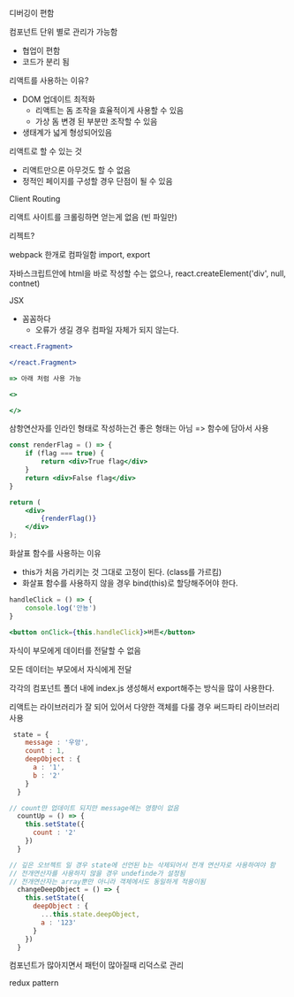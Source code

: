 디버깅이 편함

컴포넌트 단위 별로 관리가 가능함

- 협업이 편함
- 코드가 분리 됨



리액트를 사용하는 이유?

- DOM 업데이트 최적화
  - 리액트는 돔 조작을 효율적이게 사용할 수 있음
  - 가상 돔 변경 된 부분만 조작할 수 있음
- 생태계가 넓게 형성되어있음



리액트로 할 수 있는 것

- 리액트만으론 아무것도 할 수 없음
- 정적인 페이지를 구성할 경우 단점이 될 수 있음

Client Routing 

리액트 사이트를 크롤링하면 얻는게 없음 (빈 파일만)



리젝트?

webpack 한개로 컴파일함 import, export



자바스크립트안에 html을 바로 작성할 수는 없으나, react.createElement('div', null, contnet)



JSX

- 꼼꼼하다
  - 오류가 생길 경우 컴파일 자체가 되지 않는다.

```jsx
<react.Fragment>

</react.Fragment>

=> 아래 처럼 사용 가능

<>

</>
```



삼항연산자를 인라인 형태로 작성하는건 좋은 형태는 아님 => 함수에 담아서 사용

```jsx
const renderFlag = () => {
	if (flag === true) {
		return <div>True flag</div>
	}
	return <div>False flag</div>
}

return (
	<div>
		{renderFlag()}
	</div>
);
```



화살표 함수를 사용하는 이유

- this가 처음 가리키는 것 그대로 고정이 된다. (class를 가르킴)
- 화살표 함수를 사용하지 않을 경우 bind(this)로 할당해주어야 한다.

```jsx
handleClick = () => {
    console.log('안뇽')
}

<button onClick={this.handleClick}>버튼</button>
```



자식이 부모에게 데이터를 전달할 수 없음

모든 데이터는 부모에서 자식에게 전달



각각의 컴포넌트 폴더 내에 index.js 생성해서 export해주는 방식을 많이 사용한다.



리액트는 라이브러리가 잘 되어 있어서 다양한 객체를 다룰 경우 써드파티 라이브러리 사용



```jsx
 state = {
    message : '우앙',
    count : 1,
    deepObject : {
      a : '1',
      b : '2'
    }
  }

// count만 업데이트 되지만 message에는 영향이 없음
  countUp = () => {
    this.setState({
      count : '2'
    })
  }

// 깊은 오브젝트 일 경우 state에 선언된 b는 삭제되어서 전개 연산자로 사용하여야 함
// 전개연산자를 사용하지 않을 경우 undefinde가 설정됨
// 전개연산자는 array뿐만 아니라 객체에서도 동일하게 적용이됨
  changeDeepObject = () => {
    this.setState({
      deepObject : {
        ...this.state.deepObject,
        a : '123'
      }
    })
  }
```



컴포넌트가 많아지면서 패턴이 많아질때 리덕스로 관리

redux pattern
